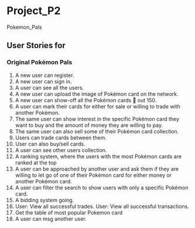 # Project_P2
Pokemon_Pals


## User Stories for 
### Original Pokémon Pals
1.	A new user can register.
2.	A new user can sign in.
3.	A user can see all the users.
4.	A new user can upload the image of Pokémon card on the network.
5.	A new user can show-off all the Pokémon cards  out 150.
6.	A user can mark their cards for either for sale or willing to trade with another Pokémon.
7.	The same user can show interest in the specific Pokémon card they want to buy and the amount of money they are willing to pay.
8.	The same user can also sell some of their Pokémon card collection.
9.	Users can trade cards between them.
10.	User can also buy/sell cards.
11.	A user can see other users collection.
12.	A ranking system, where the users with the most Pokémon cards are ranked at the top
13.	A user can be approached by another user and ask them if they are willing to let go of one of their Pokémon card for either money or another Pokémon card.
14.	A user can filter the search to show users with only a specific Pokémon card.
15.	A bidding system going.
16.	User: View all successful trades. User: View all successful transactions. 
17.	Get the table of most popular Pokemon card
18.	A user can msg another user.
